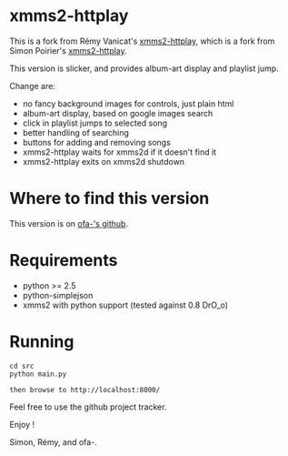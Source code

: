 # xmms2-httplay #

This is a fork from Rémy Vanicat's [xmms2-httplay][2],
which is a fork from Simon Poirier's [xmms2-httplay][1].

This version is slicker, and provides album-art display and playlist jump.

Change are:
 - no fancy background images for controls, just plain html
 - album-art display, based on google images search
 - click in playlist jumps to selected song
 - better handling of searching
 - buttons for adding and removing songs
 - xmms2-httplay waits for xmms2d if it doesn't find it
 - xmms2-httplay exits on xmms2d shutdown

# Where to find this version #
This version is on [ofa-'s github][3].

# Requirements #
 - python >= 2.5
 - python-simplejson
 - xmms2 with python support (tested against  0.8 DrO_o)

# Running #

    cd src
    python main.py

    then browse to http://localhost:8000/

Feel free to use the github project tracker.

Enjoy !

Simon, Rémy, and ofa-.



[1]: http://code.google.com/p/xmms2-httplay/
[2]: https://github.com/vanicat/xmms2-httplay
[3]: https://github.com/ofa-/xmms2-httplay
